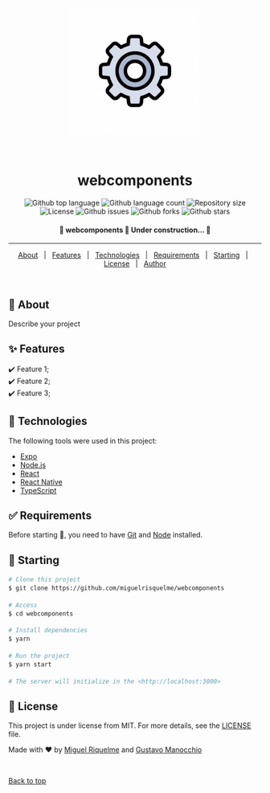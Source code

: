 <div align="center" id="top">
  <img src="./.github/icon.jpg" width="256px alt="webcomponents" />

&#xa0;

  <!-- <a href="https://webcomponents.netlify.app">Demo</a> -->
</div>

<h1 align="center">webcomponents</h1>

<p align="center">
  <img alt="Github top language" src="https://img.shields.io/github/languages/top/miguelrisquelme/webcomponents?color=56BEB8">

  <img alt="Github language count" src="https://img.shields.io/github/languages/count/miguelrisquelme/webcomponents?color=56BEB8">

  <img alt="Repository size" src="https://img.shields.io/github/repo-size/miguelrisquelme/webcomponents?color=56BEB8">

  <img alt="License" src="https://img.shields.io/github/license/miguelrisquelme/webcomponents?color=56BEB8">

  <img alt="Github issues" src="https://img.shields.io/github/issues/miguelrisquelme/webcomponents?color=56BEB8" />

  <img alt="Github forks" src="https://img.shields.io/github/forks/miguelrisquelme/webcomponents?color=56BEB8" />

  <img alt="Github stars" src="https://img.shields.io/github/stars/miguelrisquelme/webcomponents?color=56BEB8" />
</p>

<!-- Status -->

<h4 align="center">
	🚧  webcomponents 🚀 Under construction...  🚧
</h4>

<hr>

<p align="center">
  <a href="#dart-about">About</a> &#xa0; | &#xa0;
  <a href="#sparkles-features">Features</a> &#xa0; | &#xa0;
  <a href="#rocket-technologies">Technologies</a> &#xa0; | &#xa0;
  <a href="#white_check_mark-requirements">Requirements</a> &#xa0; | &#xa0;
  <a href="#checkered_flag-starting">Starting</a> &#xa0; | &#xa0;
  <a href="#memo-license">License</a> &#xa0; | &#xa0;
  <a href="https://github.com/miguelrisquelme" target="_blank">Author</a>
</p>

<br>

## :dart: About

Describe your project

## :sparkles: Features

:heavy_check_mark: Feature 1;\
:heavy_check_mark: Feature 2;\
:heavy_check_mark: Feature 3;

## :rocket: Technologies

The following tools were used in this project:

-   [Expo](https://expo.io/)
-   [Node.js](https://nodejs.org/en/)
-   [React](https://pt-br.reactjs.org/)
-   [React Native](https://reactnative.dev/)
-   [TypeScript](https://webcomponents.typescriptlang.org/)

## :white_check_mark: Requirements

Before starting :checkered_flag:, you need to have [Git](https://git-scm.com) and [Node](https://nodejs.org/en/) installed.

## :checkered_flag: Starting

```bash
# Clone this project
$ git clone https://github.com/miguelrisquelme/webcomponents

# Access
$ cd webcomponents

# Install dependencies
$ yarn

# Run the project
$ yarn start

# The server will initialize in the <http://localhost:3000>
```

## :memo: License

This project is under license from MIT. For more details, see the [LICENSE](LICENSE.md) file.

Made with :heart: by <a href="https://github.com/miguelrisquelme" target="_blank">Miguel Riquelme</a> and <a href="https://github.com/Manocchio" target="_blank">Gustavo Manocchio</a>

&#xa0;

<a href="#top">Back to top</a>
